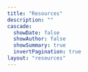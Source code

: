 ```yaml
---
title: "Resources"
description: ""
cascade:
  showDate: false
  showAuthor: false
  showSummary: true
  invertPagination: true
layout: "resources"
---
```

